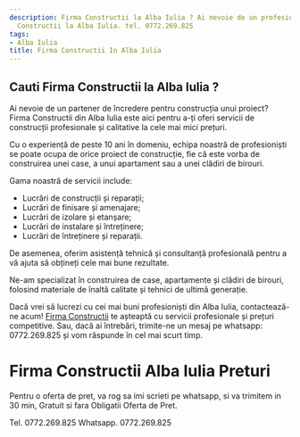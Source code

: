 ```yaml
---
description: Firma Constructii la Alba Iulia ? Ai nevoie de un profesionist in Firma
  Constructii la Alba Iulia. tel. 0772.269.825
tags:
- Alba Iulia
title: Firma Constructii In Alba Iulia
---
```



## Cauti Firma Constructii la Alba Iulia ?

Ai nevoie de un partener de încredere pentru construcția unui proiect? Firma Constructii din Alba Iulia este aici pentru a-ți oferi servicii de construcții profesionale și calitative la cele mai mici prețuri. 

Cu o experiență de peste 10 ani în domeniu, echipa noastră de profesioniști se poate ocupa de orice proiect de construcție, fie că este vorba de construirea unei case, a unui apartament sau a unei clădiri de birouri. 

Gama noastră de servicii include:
- Lucrări de construcții și reparații;
- Lucrări de finisare și amenajare;
- Lucrări de izolare și etanșare;
- Lucrări de instalare și întreținere;
- Lucrări de întreținere și reparații.

De asemenea, oferim asistență tehnică și consultanță profesională pentru a vă ajuta să obțineți cele mai bune rezultate. 

Ne-am specializat în construirea de case, apartamente și clădiri de birouri, folosind materiale de înaltă calitate și tehnici de ultimă generație. 

Dacă vrei să lucrezi cu cei mai buni profesioniști din Alba Iulia, contactează-ne acum!  <a href="https://www.firmaconstructii.ro/">Firma Constructii</a> te așteaptă cu servicii profesionale și prețuri competitive. Sau, dacă ai întrebări, trimite-ne un mesaj pe whatsapp: 0772.269.825 și vom răspunde în cel mai scurt timp.

# Firma Constructii Alba Iulia Preturi
Pentru o oferta de pret, va rog sa imi scrieti pe whatsapp, si va trimitem in 30 min, Gratuit si fara Obligatii Oferta de Pret.

Tel. 0772.269.825
Whatsapp. 0772.269.825